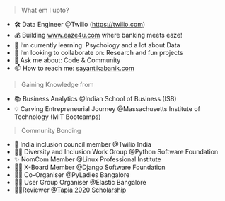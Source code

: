 <!--
![Alt Text](https://emojis.slackmojis.com/emojis/images/1497901371/2453/alert.gif)
## Don't waste time....   
-->
<!--
**sayantikabanik/sayantikabanik** is a ✨ _special_ ✨ repository because its `README.md` (this file) appears on your GitHub profile.
-->
> What em I upto?
- 🛠 Data Engineer @Twilio (https://twilio.com)
- 💰 Building www.eaze4u.com where banking meets eaze!
- 🌱 I’m currently learning: Psychology and a lot about Data 
- 👯 I’m looking to collaborate on: Research and fun projects
- 💬 Ask me about: Code & Community
- 📫 How to reach me: [sayantikabanik.com](https://www.sayantikabanik.com)

> Gaining Knowledge from 
- 📚 Business Analytics @Indian School of Business (ISB)
- 💡 Carving Entrepreneurial Journey @Massachusetts Institute of Technology (MIT Bootcamps)

> Community Bonding
- 🌟 India inclusion council member @Twilio India
- ✌🏽 Diversity and Inclusion Work Group @Python Software Foundation
- ✨ NomCom Member @Linux Professional Institute
- 💪🏽 X-Board Member @Django Software Foundation
- ✌🏽 Co-Organiser @PyLadies Bangalore
- 🙌🏽 User Group Organiser @Elastic Bangalore 
- ✌🏽Reviewer @[Tapia 2020 Scholarship](https://tapiaconference.cmd-it.org/)
